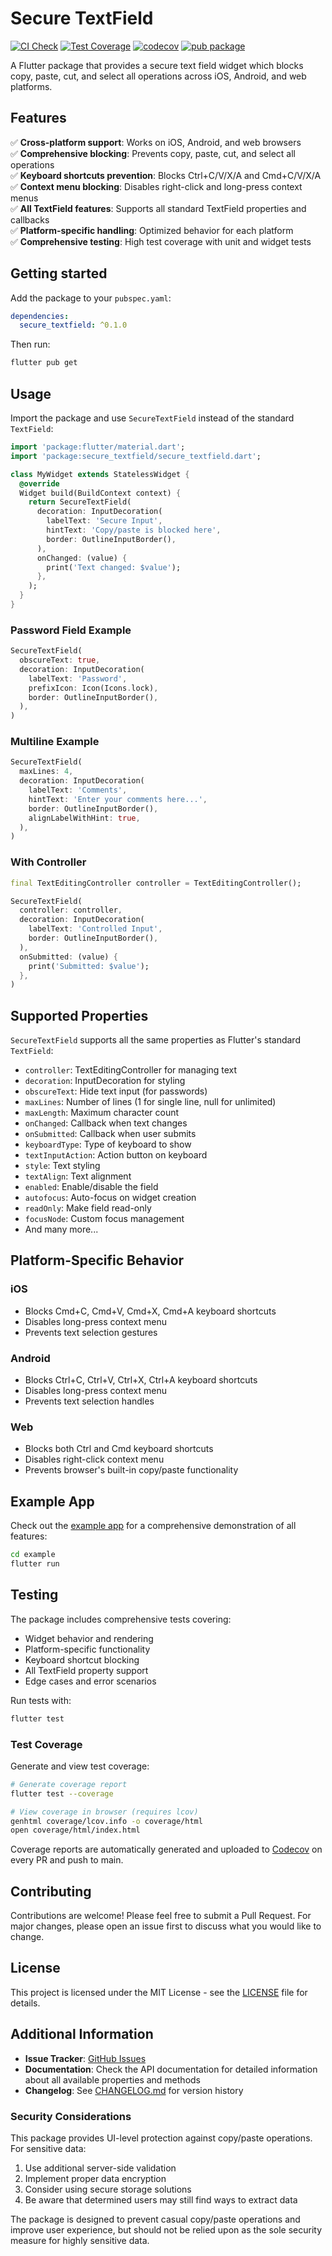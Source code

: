 # Secure TextField

[![CI Check](https://github.com/codered-sjy/secure_textfield/actions/workflows/ci.yml/badge.svg)](https://github.com/codered-sjy/secure_textfield/actions/workflows/ci.yml)
[![Test Coverage](https://github.com/codered-sjy/secure_textfield/actions/workflows/coverage.yml/badge.svg)](https://github.com/codered-sjy/secure_textfield/actions/workflows/coverage.yml)
[![codecov](https://codecov.io/gh/codered-sjy/secure_textfield/branch/main/graph/badge.svg)](https://codecov.io/gh/codered-sjy/secure_textfield)
[![pub package](https://img.shields.io/pub/v/secure_textfield.svg)](https://pub.dev/packages/secure_textfield)

A Flutter package that provides a secure text field widget which blocks copy, paste, cut, and select all operations across iOS, Android, and web platforms.

## Features

✅ **Cross-platform support**: Works on iOS, Android, and web browsers  
✅ **Comprehensive blocking**: Prevents copy, paste, cut, and select all operations  
✅ **Keyboard shortcuts prevention**: Blocks Ctrl+C/V/X/A and Cmd+C/V/X/A  
✅ **Context menu blocking**: Disables right-click and long-press context menus  
✅ **All TextField features**: Supports all standard TextField properties and callbacks  
✅ **Platform-specific handling**: Optimized behavior for each platform  
✅ **Comprehensive testing**: High test coverage with unit and widget tests  

## Getting started

Add the package to your `pubspec.yaml`:

```yaml
dependencies:
  secure_textfield: ^0.1.0
```

Then run:

```bash
flutter pub get
```

## Usage

Import the package and use `SecureTextField` instead of the standard `TextField`:

```dart
import 'package:flutter/material.dart';
import 'package:secure_textfield/secure_textfield.dart';

class MyWidget extends StatelessWidget {
  @override
  Widget build(BuildContext context) {
    return SecureTextField(
      decoration: InputDecoration(
        labelText: 'Secure Input',
        hintText: 'Copy/paste is blocked here',
        border: OutlineInputBorder(),
      ),
      onChanged: (value) {
        print('Text changed: $value');
      },
    );
  }
}
```

### Password Field Example

```dart
SecureTextField(
  obscureText: true,
  decoration: InputDecoration(
    labelText: 'Password',
    prefixIcon: Icon(Icons.lock),
    border: OutlineInputBorder(),
  ),
)
```

### Multiline Example

```dart
SecureTextField(
  maxLines: 4,
  decoration: InputDecoration(
    labelText: 'Comments',
    hintText: 'Enter your comments here...',
    border: OutlineInputBorder(),
    alignLabelWithHint: true,
  ),
)
```

### With Controller

```dart
final TextEditingController controller = TextEditingController();

SecureTextField(
  controller: controller,
  decoration: InputDecoration(
    labelText: 'Controlled Input',
    border: OutlineInputBorder(),
  ),
  onSubmitted: (value) {
    print('Submitted: $value');
  },
)
```

## Supported Properties

`SecureTextField` supports all the same properties as Flutter's standard `TextField`:

- `controller`: TextEditingController for managing text
- `decoration`: InputDecoration for styling
- `obscureText`: Hide text input (for passwords)
- `maxLines`: Number of lines (1 for single line, null for unlimited)
- `maxLength`: Maximum character count
- `onChanged`: Callback when text changes
- `onSubmitted`: Callback when user submits
- `keyboardType`: Type of keyboard to show
- `textInputAction`: Action button on keyboard
- `style`: Text styling
- `textAlign`: Text alignment
- `enabled`: Enable/disable the field
- `autofocus`: Auto-focus on widget creation
- `readOnly`: Make field read-only
- `focusNode`: Custom focus management
- And many more...

## Platform-Specific Behavior

### iOS
- Blocks Cmd+C, Cmd+V, Cmd+X, Cmd+A keyboard shortcuts
- Disables long-press context menu
- Prevents text selection gestures

### Android
- Blocks Ctrl+C, Ctrl+V, Ctrl+X, Ctrl+A keyboard shortcuts
- Disables long-press context menu
- Prevents text selection handles

### Web
- Blocks both Ctrl and Cmd keyboard shortcuts
- Disables right-click context menu
- Prevents browser's built-in copy/paste functionality

## Example App

Check out the [example app](example/) for a comprehensive demonstration of all features:

```bash
cd example
flutter run
```

## Testing

The package includes comprehensive tests covering:

- Widget behavior and rendering
- Platform-specific functionality
- Keyboard shortcut blocking
- All TextField property support
- Edge cases and error scenarios

Run tests with:

```bash
flutter test
```

### Test Coverage

Generate and view test coverage:

```bash
# Generate coverage report
flutter test --coverage

# View coverage in browser (requires lcov)
genhtml coverage/lcov.info -o coverage/html
open coverage/html/index.html
```

Coverage reports are automatically generated and uploaded to [Codecov](https://codecov.io/gh/codered-sjy/secure_textfield) on every PR and push to main.

## Contributing

Contributions are welcome! Please feel free to submit a Pull Request. For major changes, please open an issue first to discuss what you would like to change.

## License

This project is licensed under the MIT License - see the [LICENSE](LICENSE) file for details.

## Additional Information

- **Issue Tracker**: [GitHub Issues](https://github.com/codered-sjy/secure_textfield/issues)
- **Documentation**: Check the API documentation for detailed information about all available properties and methods
- **Changelog**: See [CHANGELOG.md](CHANGELOG.md) for version history

### Security Considerations

This package provides UI-level protection against copy/paste operations. For sensitive data:

1. Use additional server-side validation
2. Implement proper data encryption
3. Consider using secure storage solutions
4. Be aware that determined users may still find ways to extract data

The package is designed to prevent casual copy/paste operations and improve user experience, but should not be relied upon as the sole security measure for highly sensitive data.
